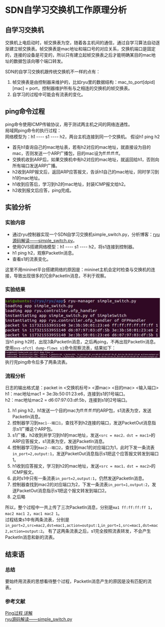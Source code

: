 # SDN自学习交换机工作原理分析

## 自学习交换机
交换机上电启动时，帧交换表为空，随着各主机间的通信，通过自学习算法自动逐渐建立帧交换表。帧交换表是mac地址和端口号的对应关系，交换机端口是固定的，连接的设备是可变的，所以只有建立起帧交换表之后才能明确某目的mac地址的数据包该向哪个端口转发。  

SDN的自学习交换机跟传统交换机不一样的点有： 
1. 帧交换表是由控制器来维护的，比如ryu里的数据结构：mac_to_port[dpid][mac] = port，控制器维护所有与之相连的交换机的帧交换表。   
2. 自学习的过程中可能会有流表的变化。   

## ping命令过程
ping命令使用ICMP传输协议，用于测试两主机之间的网络连通性。  
局域网ping命令的执行过程：  
网络模型为：h1  ----  s1  ----  h2，两台主机连接到同一个交换机。
假设h1 ping h2  
- 首先h1查询自己的mac地址表，若有h2对应的mac地址，就直接设为目的mac，否则发送一个ARP广播包，目的mac设为ff:ff:ff:ff。
- 交换机收到ARP后，如果交换机中有h2对应的mac地址，就返回给h1，否则向所有端口发送ARP广播。
- h2收到ARP报文后，返回ARP应答报文，告诉h1自己的mac地址，同时学习到h1的mac地址。
- h1收到应答后，学习到h2的mac地址，封装ICMP报文给h2。
- h2收到报文后应答，ping完成。
## 实验分析
### 实验内容
- 通过ryu控制器实现一个SDN自学习交换机simple_switch.py，分析博客：[ryu源码解读——simple_switch.py](http://localhost:1313/simple_switch_note/)。
- 使用OVS搭建网络模型：h1  ----  s1  ----  h2，将s1连接到控制器。
- h1 ping h2，观察PacketIn消息。
- 查看s1的流表变化。  
  
这里不用mininet平台搭建网络的原因是：mininet主机会定时检查与交换机的连接，导致出现很多的冗余PacketIn消息，不利于观察。
### 实验结果
![PacketIn](/image/simple_switch_analyse/packetin.jpg)  
当h1 ping h2时，出现3条PacketIn消息，之后再ping，不再出现PacketIn消息。   
使用`ovs-ofctl dump-flows s1`命令观察流表，结果如下：     
![流表](/image/simple_switch_analyse/流表.jpg)  
执行完ping命令后多了两条流表。
### 流程分析
日志的输出格式是：packet in <交换机标号> <源mac> <目的mac> <输入端口>   
h1：mac地址mac1 = 3e:3b:50:01:23:e6，连接到s1的1号端口。    
h2：mac地址mac2 = d6:07:97:03:df:5b，连接到s1的2号端口。    
1. h1 ping h2，h1发送一个目的mac为ff:ff:ff:ff的ARP包，s1流表为空，发送PacketIn消息。
2. 控制器学习到`mac1--端口1`，查找不到h2连接的端口，发送PacketOut消息指示s1广播这个ARP包。
3. s1广播，h2收到并学习到h1的mac地址，发送`<src = mac2，dst = mac1>`的ARP应答报文，s1流表为空，发送PacketIn消息。
4. 控制器学习到`mac2--端口2`，查找到mac1的对应端口为1，此时下发一条流表`in_port=2,output:1`，发送PacketOut消息指示s1把这个应答报文转发到端口1。
5. h1收到应答报文，学习到h2的mac地址，发送`<src = mac1，dst = mac2>`的ICMP报文。
6. 此时s1中只有一条流表`in_port=2,output:1`，仍然发送PacketIn消息。
7. 控制器查找到mac2的对应端口为2，下发一条流表`in_port=1,output:2`，发送PacketOut消息指示s1把这个报文转发到端口2。
8. 之后略   

所以，整个过程中一共上传了三次PacketIn消息，分别是`ma1 ff:ff:ff:ff 1`，`mac2 mac1 2`，`mac1 mac2 1`。   
过程结束s1中有两条流表，分别是`in_port=2,src=mac2,dst=mac1,action=output:1`,`in_port=1,src=mac1,dst=mac2,action=output:2`。 
有了这两条流表之后，s1完全按照流表转发，不会产生PacketIn消息和新的流表。
## 结束语
### 总结

要始终用流表的思想看待整个过程，PacketIn消息产生的原因是没有匹配的流表。    
### 参考文献
[Ping过程 详解 ](https://blog.51cto.com/wanicy/335207)  
[ryu源码解读——simple_switch.py](http://localhost:1313/simple_switch_note/)

